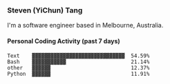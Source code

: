 ### Steven (YiChun) Tang

I'm a software engineer based in Melbourne, Australia.

#### Personal Coding Activity (past 7 days)
```
Text    ▓▓▓▓▓▓▓▓▓▓▓▓▓▓▓▓▓▓▓▓▓▓▓▓▓▓▓▓▓▓  54.59%
Bash    ▓▓▓▓▓▓▓▓▓▓▓                     21.14%
other   ▓▓▓▓▓▓                          12.37%
Python  ▓▓▓▓▓▓                          11.91%
```
